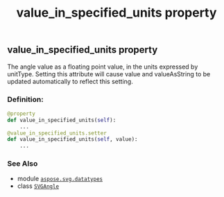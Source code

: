 ﻿---
title: value_in_specified_units property
second_title: Aspose.SVG for Python via .NET API References
description: 
type: docs
weight: 140
url: /python-net/aspose.svg.datatypes/svgangle/value_in_specified_units/
is_root: false
---

## value_in_specified_units property


The angle value as a floating point value, in the units expressed by unitType. Setting this attribute will cause value and valueAsString to be updated automatically to reflect this setting.
### Definition:
```python
@property
def value_in_specified_units(self):
    ...
@value_in_specified_units.setter
def value_in_specified_units(self, value):
    ...
```

### See Also
* module [`aspose.svg.datatypes`](../../)
* class [`SVGAngle`](/svg/python-net/aspose.svg.datatypes/svgangle)
